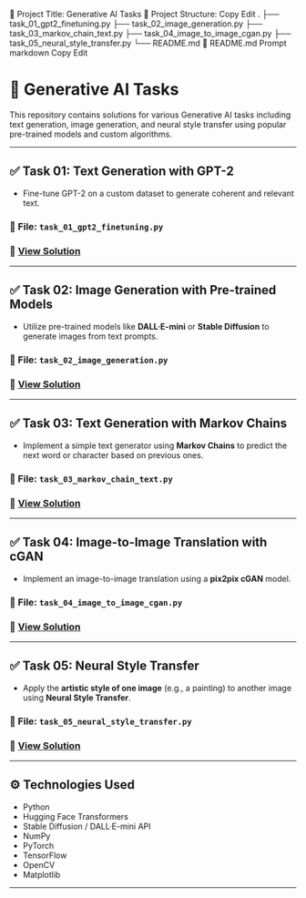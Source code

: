 🚀 Project Title: Generative AI Tasks
📂 Project Structure:
Copy
Edit
.
├── task_01_gpt2_finetuning.py
├── task_02_image_generation.py
├── task_03_markov_chain_text.py
├── task_04_image_to_image_cgan.py
├── task_05_neural_style_transfer.py
└── README.md
📄 README.md Prompt
markdown
Copy
Edit
# 🚀 Generative AI Tasks

This repository contains solutions for various Generative AI tasks including text generation, image generation, and neural style transfer using popular pre-trained models and custom algorithms.

---

## ✅ Task 01: Text Generation with GPT-2
- Fine-tune GPT-2 on a custom dataset to generate coherent and relevant text.

### 📂 File: `task_01_gpt2_finetuning.py`
### 🔗 [View Solution](#)

---

## ✅ Task 02: Image Generation with Pre-trained Models
- Utilize pre-trained models like **DALL·E-mini** or **Stable Diffusion** to generate images from text prompts.

### 📂 File: `task_02_image_generation.py`
### 🔗 [View Solution](#)

---

## ✅ Task 03: Text Generation with Markov Chains
- Implement a simple text generator using **Markov Chains** to predict the next word or character based on previous ones.

### 📂 File: `task_03_markov_chain_text.py`
### 🔗 [View Solution](#)

---

## ✅ Task 04: Image-to-Image Translation with cGAN
- Implement an image-to-image translation using a **pix2pix cGAN** model.

### 📂 File: `task_04_image_to_image_cgan.py`
### 🔗 [View Solution](#)

---

## ✅ Task 05: Neural Style Transfer
- Apply the **artistic style of one image** (e.g., a painting) to another image using **Neural Style Transfer**.

### 📂 File: `task_05_neural_style_transfer.py`
### 🔗 [View Solution](#)

---

## ⚙️ Technologies Used
- Python
- Hugging Face Transformers
- Stable Diffusion / DALL·E-mini API
- NumPy
- PyTorch
- TensorFlow
- OpenCV
- Matplotlib

---
